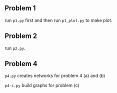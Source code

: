 ## Problem 1
run `p1.py` first and then run `p1_plot.py` to make plot. 

## Problem 2
run `p2.py`. 

## Problem 4
`p4.py` creates networks for problem 4 (a) and (b) 

`p4-c.py` build graphs for problem (c)
